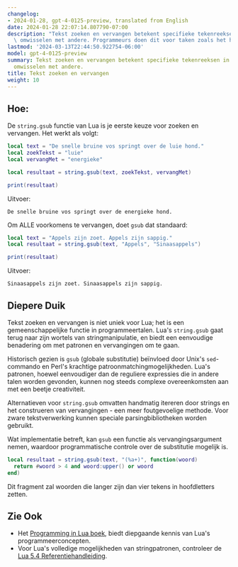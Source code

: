 ```yaml
---
changelog:
- 2024-01-28, gpt-4-0125-preview, translated from English
date: 2024-01-28 22:07:14.807790-07:00
description: "Tekst zoeken en vervangen betekent specifieke tekenreeksen in een tekstblok\
  \ omwisselen met andere. Programmeurs doen dit voor taken zoals het herstellen\u2026"
lastmod: '2024-03-13T22:44:50.922754-06:00'
model: gpt-4-0125-preview
summary: Tekst zoeken en vervangen betekent specifieke tekenreeksen in een tekstblok
  omwisselen met andere.
title: Tekst zoeken en vervangen
weight: 10
---
```


## Hoe:
De `string.gsub` functie van Lua is je eerste keuze voor zoeken en vervangen. Het werkt als volgt:

```lua
local text = "De snelle bruine vos springt over de luie hond."
local zoekTekst = "luie"
local vervangMet = "energieke"

local resultaat = string.gsub(text, zoekTekst, vervangMet)

print(resultaat)
```

Uitvoer:

```
De snelle bruine vos springt over de energieke hond.
```

Om ALLE voorkomens te vervangen, doet `gsub` dat standaard:

```lua
local text = "Appels zijn zoet. Appels zijn sappig."
local resultaat = string.gsub(text, "Appels", "Sinaasappels")

print(resultaat)
```

Uitvoer:

```
Sinaasappels zijn zoet. Sinaasappels zijn sappig.
```

## Diepere Duik
Tekst zoeken en vervangen is niet uniek voor Lua; het is een gemeenschappelijke functie in programmeertalen. Lua's `string.gsub` gaat terug naar zijn wortels van stringmanipulatie, en biedt een eenvoudige benadering om met patronen en vervangingen om te gaan.

Historisch gezien is `gsub` (globale substitutie) beïnvloed door Unix's `sed`-commando en Perl's krachtige patroonmatchingmogelijkheden. Lua's patronen, hoewel eenvoudiger dan de reguliere expressies die in andere talen worden gevonden, kunnen nog steeds complexe overeenkomsten aan met een beetje creativiteit.

Alternatieven voor `string.gsub` omvatten handmatig itereren door strings en het construeren van vervangingen - een meer foutgevoelige methode. Voor zware tekstverwerking kunnen speciale parsingbibliotheken worden gebruikt.

Wat implementatie betreft, kan `gsub` een functie als vervangingsargument nemen, waardoor programmatische controle over de substitutie mogelijk is.

```lua
local resultaat = string.gsub(text, "(%a+)", function(woord)
  return #woord > 4 and woord:upper() or woord
end)
```

Dit fragment zal woorden die langer zijn dan vier tekens in hoofdletters zetten.

## Zie Ook
- Het [Programming in Lua boek](https://www.lua.org/pil/), biedt diepgaande kennis van Lua's programmeerconcepten.
- Voor Lua's volledige mogelijkheden van stringpatronen, controleer de [Lua 5.4 Referentiehandleiding](https://www.lua.org/manual/5.4/manual.html#6.4.1).

